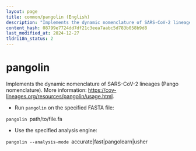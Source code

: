 ```yaml
---
layout: page
title: common/pangolin (English)
description: "Implements the dynamic nomenclature of SARS-CoV-2 lineages (Pango nomenclature)."
content_hash: 08799e7724dd7df21c3eea7aabc5d783b058b9d8
last_modified_at: 2024-12-27
tldri18n_status: 2
---
```

# pangolin

Implements the dynamic nomenclature of SARS-CoV-2 lineages (Pango nomenclature).
More information: <https://cov-lineages.org/resources/pangolin/usage.html>.

- Run `pangolin` on the specified FASTA file:

`pangolin `<span class="tldr-var badge badge-pill bg-dark-lm bg-white-dm text-white-lm text-dark-dm font-weight-bold">path/to/file.fa</span>

- Use the specified analysis engine:

`pangolin --analysis-mode `<span class="tldr-var badge badge-pill bg-dark-lm bg-white-dm text-white-lm text-dark-dm font-weight-bold">accurate|fast|pangolearn|usher</span>
